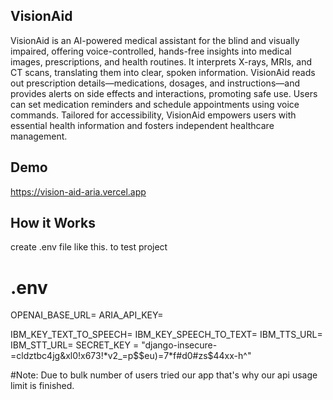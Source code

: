 
## VisionAid

VisionAid is an AI-powered medical assistant for the blind and visually impaired, offering voice-controlled, hands-free insights into medical images, prescriptions, and health routines. It interprets X-rays, MRIs, and CT scans, translating them into clear, spoken information. VisionAid reads out prescription details—medications, dosages, and instructions—and provides alerts on side effects and interactions, promoting safe use. Users can set medication reminders and schedule appointments using voice commands. Tailored for accessibility, VisionAid empowers users with essential health information and fosters independent healthcare management.

## Demo

https://vision-aid-aria.vercel.app

## How it Works
create .env file like this. to test project
# .env
OPENAI_BASE_URL= <URl>
ARIA_API_KEY=<API>

IBM_KEY_TEXT_TO_SPEECH= <API>
IBM_KEY_SPEECH_TO_TEXT= <API>
IBM_TTS_URL= <URL>
IBM_STT_URL= <URL>
SECRET_KEY = "django-insecure-=cldztbc4jg&xl0!x673!*v2_=p$$eu)=7*f#d0#zs$44xx-h^"


#Note: Due to bulk number of users tried our app that's why our api usage limit is finished.
